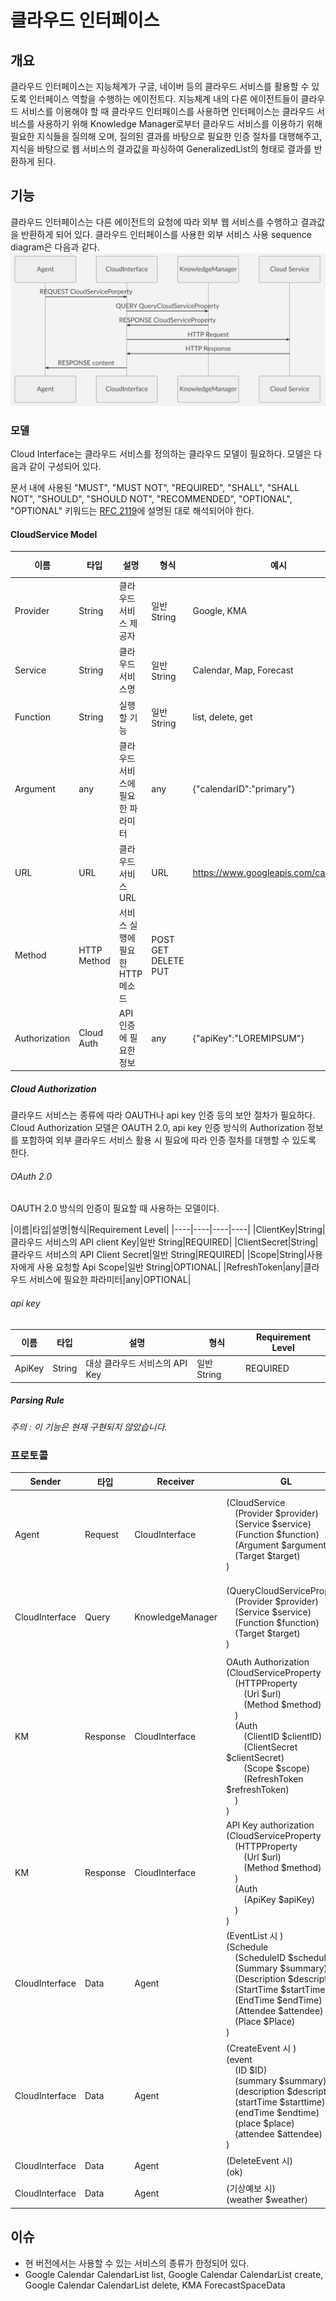 
# 클라우드 인터페이스
## 개요
클라우드 인터페이스는 지능체계가 구글, 네이버 등의 클라우드 서비스를 활용할 수 있도록 인터페이스 역할을 수행하는 에이전트다.
지능체계 내의 다른 에이전트들이 클라우드 서비스를 이용해야 할 때 클라우드 인터페이스를 사용하면 인터페이스는 클라우드 서비스를 사용하기 위해 Knowledge Manager로부터 클라우드 서비스를 이용하기 위해 필요한 지식들을 질의해 오며, 질의된 결과를 바탕으로 필요한 인증 절차를 대행해주고,  지식을 바탕으로 웹 서비스의 결과값을 파싱하여 GeneralizedList의 형태로 결과를 반환하게 된다.


## 기능
클라우드 인터페이스는 다른 에이전트의 요청에 따라 외부 웹 서비스를 수행하고 결과값을 반환하게 되어 있다.
클라우드 인터페이스를 사용한 외부 서비스 사용 sequence diagram은 다음과 같다.
![alt text](./CloudInterfaceSequenceDiagram.png)

### 모델
Cloud Interface는 클라우드 서비스를 정의하는 클라우드 모델이 필요하다. 모델은 다음과 같이 구성되어 있다.


문서 내에 사용된 "MUST", "MUST NOT", "REQUIRED", "SHALL", "SHALL NOT", "SHOULD", "SHOULD NOT", "RECOMMENDED", "OPTIONAL", "OPTIONAL" 키워드는 [RFC 2119](https://www.ietf.org/rfc/rfc2119.txt)에 설명된 대로 해석되어야 한다.


#### CloudService Model
|이름|타입|설명|형식|예시|Requirement Level|
|----|----|-------|---|----|--|
|Provider|String|클라우드 서비스 제공자|일반 String|Google, KMA|REQUIRED|
|Service|String|클라우드 서비스명|일반 String|Calendar, Map, Forecast|REQUIRED|
|Function|String|실행할 기능|일반 String|list, delete, get|REQUIRED|
|Argument|any|클라우드 서비스에 필요한 파라미터|any|{"calendarID":"primary"}|OPTIONAL|
|URL|URL|클라우드 서비스 URL|URL|https://www.googleapis.com/calendar/v3 | REQUIRED|
|Method|HTTP Method|서비스 실행에 필요한 HTTP 메소드|POST<br>GET<br>DELETE<br>PUT|| REQUIRED|
|Authorization|Cloud Auth|API 인증에 필요한 정보|any|{"apiKey":"LOREMIPSUM"}|OPTIONAL|
##### Cloud Authorization
클라우드 서비스는 종류에 따라 OAUTH나 api key 인증 등의 보안 절차가 필요하다. Cloud Authorization 모델은 OAUTH 2.0, api key 인증 방식의 Authorization 정보를 포함하여 외부 클라우드 서비스 활용 시 필요에 따라 인증 절차를 대행할 수 있도록 한다.
###### OAuth 2.0
OAUTH 2.0 방식의 인증이 필요할 때 사용하는 모델이다.


|이름|타입|설명|형식|Requirement Level|
|----|----|----|----|
|ClientKey|String|클라우드 서비스의 API client Key|일반 String|REQUIRED|
|ClientSecret|String|클라우드 서비스의 API Client Secret|일반 String|REQUIRED|
|Scope|String|사용자에게 사용 요청할 Api Scope|일반 String|OPTIONAL|
|RefreshToken|any|클라우드 서비스에 필요한 파라미터|any|OPTIONAL|


###### api key
|이름|타입|설명|형식|Requirement Level
|----|----|----|----|----|
|ApiKey|String|대상 클라우드 서비스의 API Key|일반 String|REQUIRED|


##### Parsing Rule
_주의 : 이 기능은 현재 구현되지 않았습니다._






### 프로토콜


| Sender 	| 타입 	| Receiver 	| GL 	| Argument 	|
|----------------	|----------	|------------------	|----------------------------------------------------------------------------------------------------------------------------------------------------------------------------------------------------------	|-------------------------------------------------------------------------------------------------------------------------------------------------------------------------------------------------------------------------------------------------	|
| Agent 	| Request 	| CloudInterface 	| (CloudService<br>　(Provider $provider)<br>　(Service $service)<br>　(Function $function)<br>　(Argument $argument)<br>　(Target $target)<br>) 	| $provider : 구글,   페이스북, 트위터 등의 서비스 공급자.<br>$service : 서비스 명. Google Maps, Google Calendar Calendarlist 등<br>$function : API 기능. List / insert / get / Geocoding / Direction 등<br>$argument : API 인자 	|
| CloudInterface 	| Query 	| KnowledgeManager 	| (QueryCloudServiceProperty<br>　(Provider $provider)<br>　(Service $service)<br>　(Function $function)<br>　(Target   $target)<br>) 	| $provider   : 구글, 페이스북, 트위터 등의 서비스 공급자.<br>$service : 서비스 명. Google Maps, Google Calendar Calendarlist 등<br>$function : API 기능. List / insert / get / Geocoding / Direction 등|
| KM 	| Response 	| CloudInterface 	| OAuth Authorization <br>(CloudServiceProperty<br>　(HTTPProperty<br>　　(Url $url)<br>　　(Method $method)<br>　) <br>　(Auth<br>　　(ClientID $clientID)<br>　　(ClientSecret $clientSecret)<br>　　(Scope $scope)<br>　　(RefreshToken $refreshToken)<br>　)<br>) 	| $url   : 서비스 URL<br>$method : HTTP 프로토콜 메소드. (POST/GET)<br>$clientID : 클라이언트 ID<br>$clientSecret : 클라이언트 시크릿<br>$scope : 구글 API 사용에 필요한 Scope값<br>$refreshToken : Access token 발급에 필요한 리프레쉬 토큰 	|
| KM 	| Response 	| CloudInterface 	| API Key authorization<br>(CloudServiceProperty<br>　(HTTPProperty<br>　　(Url $url)<br>　　(Method $method)<br>　)<br>　(Auth<br>　　(ApiKey $apiKey)<br>　)<br>) 	| $url : 서비스 URL<br>$method : HTTP 프로토콜 메소드. (POST/GET)<br>$apiKey : API 사용에 필요한 API Key|
| CloudInterface 	| Data 	| Agent 	| (EventList 시 )<br>(Schedule<br>　(ScheduleID $scheduleID)<br>　(Summary $summary)<br>　(Description   $description)<br>　(StartTime $startTime)<br>　(EndTime $endTime)<br>　(Attendee $attendee)<br>　(Place $Place)<br>) 	| $scheduleID   : 스케쥴 ID<br>$summary : 내용 요약<br>$description : 설명<br>$startTime : 시작 시간<br>$endTime : 종료 시간<br>$attendee : 참석자 명단<br>$place : 일정 장소 |
| CloudInterface 	| Data 	| Agent 	| (CreateEvent 시 )<br>(event <br>　(ID $ID)<br>　(summary $summary)<br>　(description $description)<br>　(startTime $starttime)<br>　(endTime $endtime)<br>　(place $place)<br>　(attendee $attendee)<br>) 	| $ID : 이벤트 ID<br>$summary : 이벤트 요약<br>$description : 이벤트 설명<br>$startTime : 시작 시간(YYYY-MM-DDThh:mm:ss)<br> $endTime : 종료 시간(YYYY-MM-DDThh:mm:ss)<br>$place : 이벤트 장소<br>$attendee : 이벤트 참가자(이메일) 	|
| CloudInterface 	| Data 	| Agent 	| (DeleteEvent 시)<br>(ok) 	| 　 	|
| CloudInterface 	| Data 	| Agent 	|  (기상예보 시)<br>(weather $weather) 	| $weather   : 날씨 상태(맑음/많이흐림/비/눈) 	|


## 이슈


 * 현 버전에서는 사용할 수 있는 서비스의 종류가 한정되어 있다.
  * Google Calendar CalendarList list, Google Calendar CalendarList create, Google Calendar CalendarList delete, KMA ForecastSpaceData

<!--stackedit_data:
eyJoaXN0b3J5IjpbNTgzMjgxNzI4XX0=
-->
>
<!--stackedit_data:
eyJoaXN0b3J5IjpbLTE5MjgyNjc1MThdfQ==
-->
